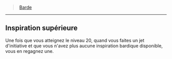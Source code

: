 ﻿---
!ClassFeatureItem
Id: bard_hd.md#inspiration-supérieure
ParentLink: bard_hd.md#barde
Name: Inspiration supérieure
ParentName: Barde
NameLevel: 2
Attributes: {}
---
> [Barde](hd_bard.md)

---

## Inspiration supérieure

Une fois que vous atteignez le niveau 20, quand vous faites un jet d'initiative et que vous n'avez plus aucune inspiration bardique disponible, vous en regagnez une.

